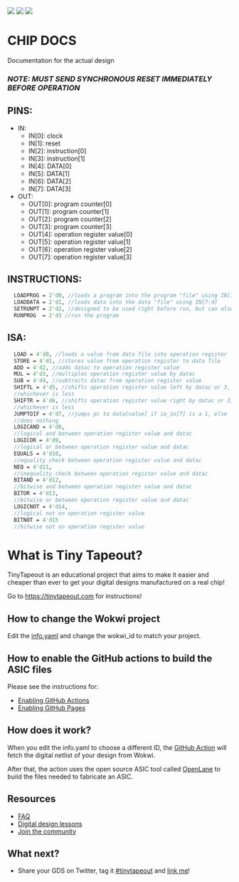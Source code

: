 ![](../../workflows/gds/badge.svg) ![](../../workflows/docs/badge.svg) ![](../../workflows/test/badge.svg)

# CHIP DOCS
Documentation for the actual design

### ***NOTE: MUST SEND SYNCHRONOUS RESET IMMEDIATELY BEFORE OPERATION***
  ## PINS: 
  - IN:
    - IN[0]: clock
    - IN[1]: reset
    - IN[2]: instruction[0]
    - IN[3]: instruction[1]
    - IN[4]: DATA[0]
    - IN[5]: DATA[1]
    - IN[6]: DATA[2]
    - IN[7]: DATA[3]
  - OUT:
    - OUT[0]: program counter[0]
    - OUT[1]: program counter[1]
    - OUT[2]: program counter[2]
    - OUT[3]: program counter[3]
    - OUT[4]: operation register value[0]
    - OUT[5]: operation register value[1]
    - OUT[6]: operation register value[2]
    - OUT[7]: operation register value[3]
  ## INSTRUCTIONS:
  ```sv
    LOADPROG = 2'd0, //loads a program into the program "file" using IN[7:4]
    LOADDATA = 2'd1, //loads data into the data "file" using IN[7:4]
    SETRUNPT = 2'd2, //designed to be used right before run, but can also be used to input additional data i guess
    RUNPROG  = 2'd3 //run the program
  ```
  ## ISA:
  ```sv
    LOAD = 4'd0, //loads a value from data file into operation register
    STORE = 4'd1, //stores value from operation register to data file
    ADD = 4'd2, //adds datac to operation register value
    MUL = 4'd3, //multiples operation register value by datac
    SUB = 4'd4, //subtracts datac from operation register value
    SHIFTL = 4'd5, //shifts operation register value left by datac or 3, 
    //whichever is less
    SHIFTR = 4'd6, //shifts operation register value right by datac or 3,
    //whichever is less
    JUMPTOIF = 4'd7, //jumps pc to data[value] if io_in[7] is a 1, else 
    //does nothing
    LOGICAND = 4'd8,
    //logical and between operation register value and datac
    LOGICOR = 4'd9,
    //logical or between operation register value and datac
    EQUALS = 4'd10,
    //equality check between operation register value and datac
    NEQ = 4'd11,
    //inequality check between operation register value and datac
    BITAND = 4'd12,
    //bitwise and between operation register value and datac    
    BITOR = 4'd13,
    //bitwise or between operation register value and datac
    LOGICNOT = 4'd14,
    //logical not on operation register value 
    BITNOT = 4'd15
    //bitwise not on operation register value
  ```





# What is Tiny Tapeout?

TinyTapeout is an educational project that aims to make it easier and cheaper than ever to get your digital designs manufactured on a real chip!

Go to https://tinytapeout.com for instructions!

## How to change the Wokwi project

Edit the [info.yaml](info.yaml) and change the wokwi_id to match your project.

## How to enable the GitHub actions to build the ASIC files

Please see the instructions for:

* [Enabling GitHub Actions](https://tinytapeout.com/faq/#when-i-commit-my-change-the-gds-action-isnt-running)
* [Enabling GitHub Pages](https://tinytapeout.com/faq/#my-github-action-is-failing-on-the-pages-part)

## How does it work?

When you edit the info.yaml to choose a different ID, the [GitHub Action](.github/workflows/gds.yaml) will fetch the digital netlist of your design from Wokwi.

After that, the action uses the open source ASIC tool called [OpenLane](https://www.zerotoasiccourse.com/terminology/openlane/) to build the files needed to fabricate an ASIC.

## Resources

* [FAQ](https://tinytapeout.com/faq/)
* [Digital design lessons](https://tinytapeout.com/digital_design/)
* [Join the community](https://discord.gg/rPK2nSjxy8)

## What next?

* Share your GDS on Twitter, tag it [#tinytapeout](https://twitter.com/hashtag/tinytapeout?src=hashtag_click) and [link me](https://twitter.com/matthewvenn)!
